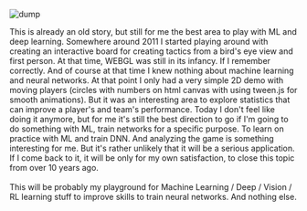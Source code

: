 ![dump](https://github.com/KarolDuracz/scratchpad/blob/main/3D%20board%20'11/output_3d_board_11.gif?raw=true)

This is already an old story, but still for me the best area to play with ML and deep learning. Somewhere around 2011 I started playing around with creating an interactive board for creating tactics from a bird's eye view and first person. At that time, WEBGL was still in its infancy. If I remember correctly. And of course at that time I knew nothing about machine learning and neural networks. At that point I only had a very simple 2D demo with moving players (circles with numbers on html canvas with using tween.js for smooth animations). But it was an interesting area to explore statistics that can improve a player's and team's performance. Today I don't feel like doing it anymore, but for me it's still the best direction to go if I'm going to do something with ML, train networks for a specific purpose. To learn on practice with ML and train DNN. And analyzing the game is something interesting for me. But it's rather unlikely that it will be a serious application. If I come back to it, it will be only for my own satisfaction, to close this topic from over 10 years ago.
<br /><br />
This will be probably my playground for Machine Learning / Deep / Vision / RL learning stuff to improve skills to train neural networks. And nothing else.
